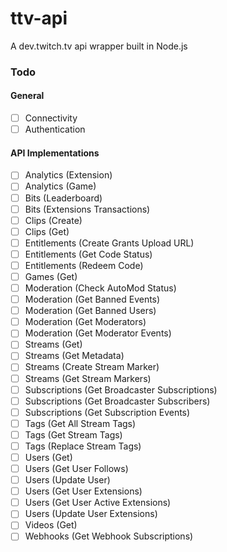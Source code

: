 # ttv-api
A dev.twitch.tv api wrapper built in Node.js

### Todo

#### General

- [ ] Connectivity
- [ ] Authentication

#### API Implementations

- [ ] Analytics (Extension)
- [ ] Analytics (Game)
- [ ] Bits (Leaderboard)
- [ ] Bits (Extensions Transactions)
- [ ] Clips (Create)
- [ ] Clips (Get)
- [ ] Entitlements (Create Grants Upload URL)
- [ ] Entitlements (Get Code Status)
- [ ] Entitlements (Redeem Code)
- [ ] Games (Get)
- [ ] Moderation (Check AutoMod Status)
- [ ] Moderation (Get Banned Events)
- [ ] Moderation (Get Banned Users)
- [ ] Moderation (Get Moderators)
- [ ] Moderation (Get Moderator Events)
- [ ] Streams (Get)
- [ ] Streams (Get Metadata)
- [ ] Streams (Create Stream Marker)
- [ ] Streams (Get Stream Markers)
- [ ] Subscriptions (Get Broadcaster Subscriptions)
- [ ] Subscriptions (Get Broadcaster Subscribers)
- [ ] Subscriptions (Get Subscription Events)
- [ ] Tags (Get All Stream Tags)
- [ ] Tags (Get Stream Tags)
- [ ] Tags (Replace Stream Tags)
- [ ] Users (Get)
- [ ] Users (Get User Follows)
- [ ] Users (Update User)
- [ ] Users (Get User Extensions)
- [ ] Users (Get User Active Extensions)
- [ ] Users (Update User Extensions)
- [ ] Videos (Get)
- [ ] Webhooks (Get Webhook Subscriptions)